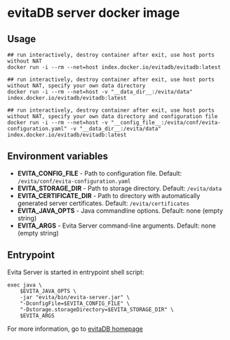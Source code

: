 # evitaDB server docker image

## Usage

```shell
## run interactively, destroy container after exit, use host ports without NAT
docker run -i --rm --net=host index.docker.io/evitadb/evitadb:latest

## run interactively, destroy container after exit, use host ports without NAT, specify your own data directory
docker run -i --rm --net=host -v "__data_dir__:/evita/data" index.docker.io/evitadb/evitadb:latest

## run interactively, destroy container after exit, use host ports without NAT, specify your own data directory and configuration file
docker run -i --rm --net=host -v "__config_file__:/evita/conf/evita-configuration.yaml" -v "__data_dir__:/evita/data" index.docker.io/evitadb/evitadb:latest
```

## Environment variables
- **EVITA_CONFIG_FILE** - Path to configuration file. Default: `/evita/conf/evita-configuration.yaml`
- **EVITA_STORAGE_DIR** - Path to storage directory. Default: `/evita/data`
- **EVITA_CERTIFICATE_DIR** - Path to directory with automatically generated server certificates. Default: `/evita/certificates`
- **EVITA_JAVA_OPTS** - Java commandline options. Default: none (empty string)
- **EVITA_ARGS** - Evita Server command-line arguments. Default: none (empty string) 

## Entrypoint
Evita Server is started in entrypoint shell script:
```shell
exec java \
    $EVITA_JAVA_OPTS \
    -jar "evita/bin/evita-server.jar" \
    "-DconfigFile=$EVITA_CONFIG_FILE" \
    "-Dstorage.storageDirectory=$EVITA_STORAGE_DIR" \
    $EVITA_ARGS
```

For more information, go to [evitaDB homepage](https://evitadb.io)